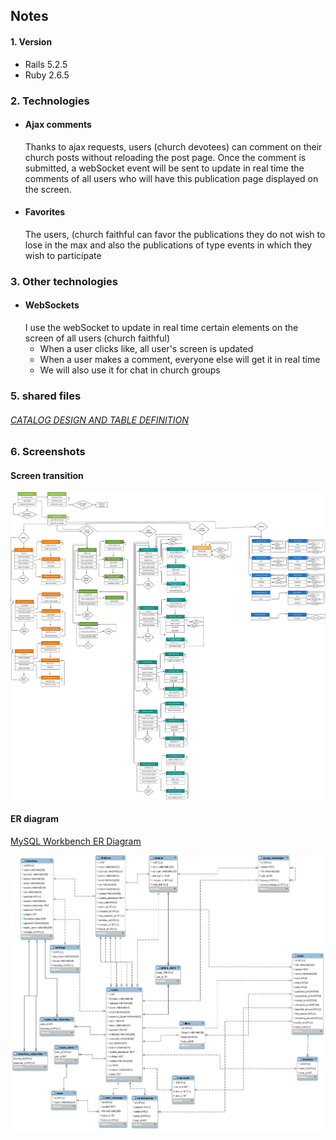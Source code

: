 ## Notes

#### 1. Version
  - Rails 5.2.5
  - Ruby 2.6.5
  
### 2. Technologies
  - #### Ajax comments
    Thanks to ajax requests, users (church devotees) can comment on their church posts without reloading the post page. Once the comment is submitted, a webSocket event will be sent to update in real time the comments of all users who will have this publication page displayed on the screen.


  - #### Favorites
    The users, (church faithful can favor the publications they do not wish to lose in the max and also the publications of type events in which they wish to participate
    
  
### 3. Other technologies
  - #### WebSockets
    I use the webSocket to update in real time certain elements on the screen of all users (church faithful)
    - When a user clicks like, all user's screen is updated
    - When a user makes a comment, everyone else will get it in real time
    - We will also use it for chat in church groups

### 5. shared files
  ###### [CATALOG DESIGN AND TABLE DEFINITION](https://docs.google.com/spreadsheets/d/11kvptQy_YhfZyh2LUTB9hzUpy8cjNbjusj1xo3lgPOs/edit?usp=sharing)


### 6. Screenshots
  #### Screen transition
  [![image](Entity%20Relationship%20Diagram.png)](https://drive.google.com/file/d/1lVnhngds6HKnRhzgEaaC3AAHC3_IojAk/view?usp=sharing)


  #### ER diagram
  [MySQL Workbench ER Diagram](https://drive.google.com/file/d/1CGvpwK31TULrE3COJSewdzTVCTglhjNp/view?usp=sharing)

  [![image](ER_u.png)](https://drive.google.com/file/d/132wGWqFDlo86j-7yZ1EgiSr9JiQRy26b/view?usp=sharing)
    
